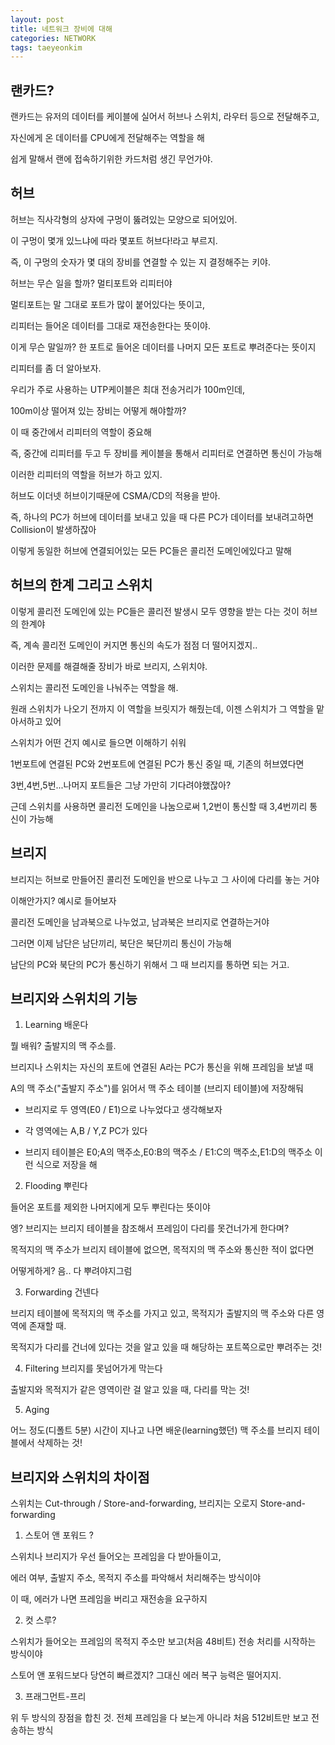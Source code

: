 ```yaml
---
layout: post
title: 네트워크 장비에 대해
categories: NETWORK
tags: taeyeonkim
---
```


## 랜카드?

랜카드는 유저의 데이터를 케이블에 실어서 허브나 스위치, 라우터 등으로 전달해주고,

자신에게 온 데이터를 CPU에게 전달해주는 역할을 해

쉽게 말해서 랜에 접속하기위한 카드처럼 생긴 무언가야.

## 허브

허브는 직사각형의 상자에 구멍이 뚫려있는 모양으로 되어있어.

이 구멍이 몇개 있느냐에 따라 몇포트 허브다!라고 부르지.

즉, 이 구멍의 숫자가 몇 대의 장비를 연결할 수 있는 지 결정해주는 키야.

허브는 무슨 일을 할까? 멀티포트와 리피터야

멀티포트는 말 그대로 포트가 많이 붙어있다는 뜻이고,

리피터는 들어온 데이터를 그대로 재전송한다는 뜻이야.

이게 무슨 말일까? 한 포트로 들어온 데이터를 나머지 모든 포트로 뿌려준다는 뜻이지

리피터를 좀 더 알아보자.

우리가 주로 사용하는 UTP케이블은 최대 전송거리가 100m인데,

100m이상 떨어져 있는 장비는 어떻게 해야할까?

이 때 중간에서 리피터의 역할이 중요해

즉, 중간에 리피터를 두고 두 장비를 케이블을 통해서 리피터로 연결하면 통신이 가능해

이러한 리피터의 역할을 허브가 하고 있지.

허브도 이더넷 허브이기때문에 CSMA/CD의 적용을 받아. 

즉, 하나의 PC가 허브에 데이터를 보내고 있을 때 다른 PC가 데이터를 보내려고하면 Collision이 발생하잖아

이렇게 동일한 허브에 연결되어있는 모든 PC들은 콜리전 도메인에있다고 말해

## 허브의 한계 그리고 스위치

이렇게 콜리전 도메인에 있는 PC들은 콜리전 발생시 모두 영향을 받는 다는 것이 허브의 한계야

즉, 계속 콜리전 도메인이 커지면 통신의 속도가 점점 더 떨어지겠지..

이러한 문제를 해결해줄 장비가 바로 브리지, 스위치야.

스위치는 콜리전 도메인을 나눠주는 역할을 해.

원래 스위치가 나오기 전까지 이 역할을 브릿지가 해줬는데, 이젠 스위치가 그 역할을 맡아서하고 있어

스위치가 어떤 건지 예시로 들으면 이해하기 쉬워

1번포트에 연결된 PC와 2번포트에 연결된 PC가 통신 중일 때, 기존의 허브였다면

3번,4번,5번...나머지 포트들은 그냥 가만히 기다려야했잖아?

근데 스위치를 사용하면 콜리전 도메인을 나눔으로써 1,2번이 통신할 때 3,4번끼리 통신이 가능해

## 브리지

브리지는 허브로 만들어진 콜리전 도메인을 반으로 나누고 그 사이에 다리를 놓는 거야

이해안가지? 예시로 들어보자

콜리전 도메인을 남과북으로 나누었고, 남과북은 브리지로 연결하는거야

그러면 이제 남단은 남단끼리, 북단은 북단끼리 통신이 가능해

남단의 PC와 북단의 PC가 통신하기 위해서 그 때 브리지를 통하면 되는 거고.

## 브리지와 스위치의 기능

1. Learning 배운다

뭘 배워? 출발지의 맥 주소를.

브리지나 스위치는 자신의 포트에 연결된 A라는 PC가 통신을 위해 프레임을 보낼 때

A의 맥 주소("출발지 주소")를 읽어서 맥 주소 테이블 (브리지 테이블)에 저장해둬

- 브리지로 두 영역(E0 / E1)으로 나누었다고 생각해보자

- 각 영역에는 A,B / Y,Z PC가 있다

- 브리지 테이블은 E0;A의 맥주소,E0:B의 맥주소 / E1:C의 맥주소,E1:D의 맥주소 이런 식으로 저장을 해

2. Flooding 뿌린다

들어온 포트를 제외한 나머지에게 모두 뿌린다는 뜻이야

엥? 브리지는 브리지 테이블을 참조해서 프레임이 다리를 못건너가게 한다며?

목적지의 맥 주소가 브리지 테이블에 없으면, 목적지의 맥 주소와 통신한 적이 없다면

어떻게하게? 음.. 다 뿌려야지그럼

3. Forwarding 건넨다

브리지 테이블에 목적지의 맥 주소를 가지고 있고, 목적지가 출발지의 맥 주소와 다른 영역에 존재할 때.

목적지가 다리를 건너에 있다는 것을 알고 있을 때 해당하는 포트쪽으로만 뿌려주는 것!

4. Filtering 브리지를 못넘어가게 막는다

출발지와 목적지가 같은 영역이란 걸 알고 있을 때, 다리를 막는 것!

5. Aging

어느 정도(디폴트 5분) 시간이 지나고 나면 배운(learning했던) 맥 주소를 브리지 테이블에서 삭제하는 것!

## 브리지와 스위치의 차이점

스위치는 Cut-through / Store-and-forwarding, 브리지는 오로지 Store-and-forwarding

1. 스토어 앤 포워드 ?

스위치나 브리지가 우선 들어오는 프레임을 다 받아들이고, 

에러 여부, 출발지 주소, 목적지 주소를 파악해서 처리해주는 방식이야

이 때, 에러가 나면 프레임을 버리고 재전송을 요구하지

2. 컷 스루?

스위치가 들어오는 프레임의 목적지 주소만 보고(처음 48비트) 전송 처리를 시작하는 방식이야

스토어 앤 포워드보다 당연히 빠르겠지? 그대신 에러 복구 능력은 떨어지지.

3. 프래그먼트-프리

위 두 방식의 장점을 합친 것. 전체 프레임을 다 보는게 아니라 처음 512비트만 보고 전송하는 방식






